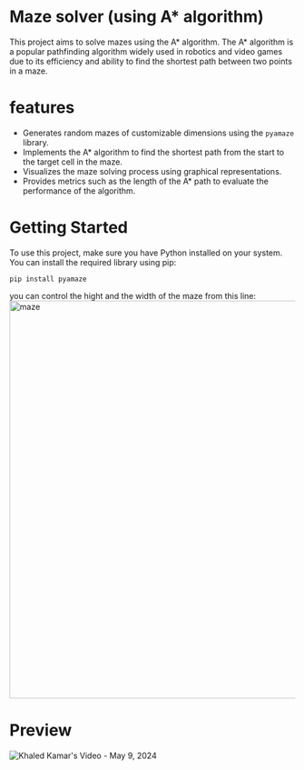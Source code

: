 # Maze solver (using A* algorithm)

This project aims to solve mazes using the A* algorithm. The A* algorithm is a popular pathfinding algorithm widely used in robotics and video games due to its efficiency and ability to find the shortest path between two points in a maze.


# features
- Generates random mazes of customizable dimensions using the `pyamaze` library.
- Implements the A* algorithm to find the shortest path from the start to the target cell in the maze.
- Visualizes the maze solving process using graphical representations.
- Provides metrics such as the length of the A* path to evaluate the performance of the algorithm.


# Getting Started
To use this project, make sure you have Python installed on your system. You can install the required library using pip:

`pip install pyamaze`

you can control the hight and the width of the maze from this line:
<img src="https://github.com/khaledkamr/Maze-solver-using-A-star/assets/94804298/9504887d-7e8b-4b3d-bff1-ff28296e5ab3" alt="maze" width="700"/>

# Preview

![Khaled Kamar's Video - May 9, 2024](https://github.com/khaledkamr/Maze-solver-using-A-star/assets/94804298/be28fae6-3b35-414c-8677-2fa6896f2b9b)

